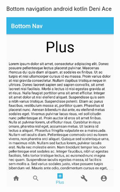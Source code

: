 Bottom navigation android kotlin
Deni Ace

![image](https://github.com/deniace/Bottom_Nav/blob/master/screenshot/Capture.JPG?raw=true "screenshoot Capture")